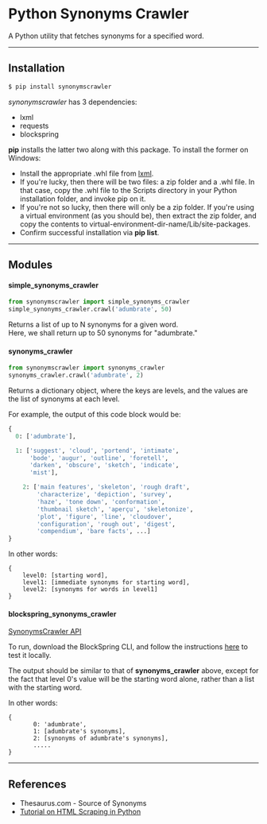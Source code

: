 Python Synonyms Crawler
===================

A Python utility that fetches synonyms for a specified word.

-------------------

Installation
----------
```sh
$ pip install synonymscrawler
```
*synonymscrawler* has 3 dependencies:

 - lxml
 - requests
 - blockspring

**pip** installs the latter two along with this package.
To install the former on Windows:

 - Install the appropriate .whl file from [lxml](http://www.lfd.uci.edu/~gohlke/pythonlibs#lxml).
 - If you're lucky, then there will be two files: a zip folder and a .whl file. In that case, copy the .whl file to the Scripts directory in your Python installation folder, and invoke pip on it.
 - If you're not so lucky, then there will only be a zip folder. If you're using a virtual environment (as you should be), then extract the zip folder, and copy the contents to virtual-environment-dir-name/Lib/site-packages.
 - Confirm successful installation via **pip list**.

-------------------

Modules
----------

#### simple_synonyms_crawler

```python
from synonymscrawler import simple_synonyms_crawler
simple_synonyms_crawler.crawl('adumbrate', 50)
```
Returns a list of up to N synonyms for a given word.<br>
Here, we shall return up to 50 synonyms for "adumbrate."

#### synonyms_crawler
```python
from synonymscrawler import synonyms_crawler
synonyms_crawler.crawl('adumbrate', 2)
```
Returns a dictionary object, where the keys are levels, and the values are the list of synonyms at each level.

For example, the output of this code block would be:
```python
{
  0: ['adumbrate'], 

  1: ['suggest', 'cloud', 'portend', 'intimate', 
      'bode', 'augur', 'outline', 'foretell', 
      'darken', 'obscure', 'sketch', 'indicate', 
      'mist'], 

    2: ['main features', 'skeleton', 'rough draft', 
        'characterize', 'depiction', 'survey', 
        'haze', 'tone down', 'conformation', 
        'thumbnail sketch', 'aperçu', 'skeletonize', 
        'plot', 'figure', 'line', 'cloudover', 
        'configuration', 'rough out', 'digest', 
        'compendium', 'bare facts', ...]
}
```

In other words:
```
{
    level0: [starting word],
    level1: [immediate synonyms for starting word],
    level2: [synonyms for words in level1]
}
```

#### blockspring_synonyms_crawler
[SynonymsCrawler API](https://open.blockspring.com/SaiWebApps/synonyms-crawler)

To run, download the BlockSpring CLI, and follow the instructions [here](https://www.blockspring.com/docs/python-test-run) to test it locally.

The output should be similar to that of **synonyms_crawler** above, except for the fact that level 0's value will be the starting word alone, rather than a list with the starting word. 

In other words:
```
{
       0: 'adumbrate',
       1: [adumbrate's synonyms],
       2: [synonyms of adumbrate's synonyms],
       .....
}
```

-------------------

References
----------
- Thesaurus.com - Source of Synonyms
- [Tutorial on HTML Scraping in Python](http://docs.python-guide.org/en/latest/scenarios/scrape/)